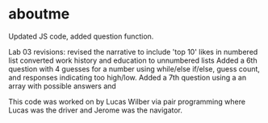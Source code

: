 # aboutme
Updated JS code, added question function.

Lab 03 revisions:
  revised the narrative to include 'top 10' likes in numbered list
  converted work history and education to unnumbered lists
  Added a 6th question with 4 guesses for a number using while/else if/else, guess count, and responses indicating too high/low.
  Added a 7th question using a an array with possible answers and 

This code was worked on by Lucas Wilber via pair programming where Lucas was the driver and Jerome was the navigator.